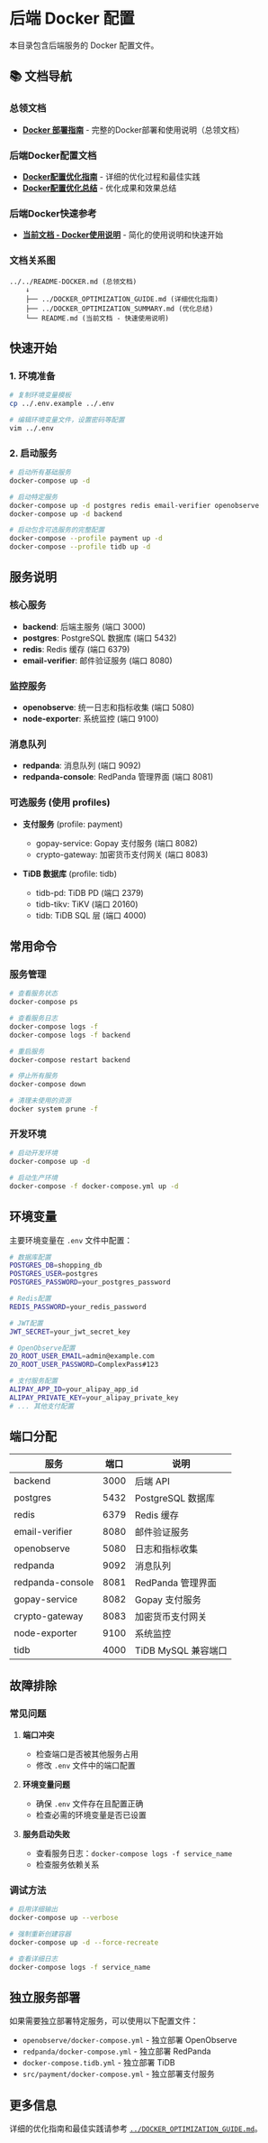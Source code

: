 # 后端 Docker 配置

本目录包含后端服务的 Docker 配置文件。

## 📚 文档导航

### 总领文档
- **[Docker 部署指南](../../README-DOCKER.md)** - 完整的Docker部署和使用说明（总领文档）

### 后端Docker配置文档
- **[Docker配置优化指南](../DOCKER_OPTIMIZATION_GUIDE.md)** - 详细的优化过程和最佳实践
- **[Docker配置优化总结](../DOCKER_OPTIMIZATION_SUMMARY.md)** - 优化成果和效果总结

### 后端Docker快速参考
- **[当前文档 - Docker使用说明](README.md)** - 简化的使用说明和快速开始

### 文档关系图
```
../../README-DOCKER.md (总领文档)
    ↓
    ├── ../DOCKER_OPTIMIZATION_GUIDE.md (详细优化指南)
    ├── ../DOCKER_OPTIMIZATION_SUMMARY.md (优化总结)
    └── README.md (当前文档 - 快速使用说明)
```

## 快速开始

### 1. 环境准备

```bash
# 复制环境变量模板
cp ../.env.example ../.env

# 编辑环境变量文件，设置密码等配置
vim ../.env
```

### 2. 启动服务

```bash
# 启动所有基础服务
docker-compose up -d

# 启动特定服务
docker-compose up -d postgres redis email-verifier openobserve
docker-compose up -d backend

# 启动包含可选服务的完整配置
docker-compose --profile payment up -d
docker-compose --profile tidb up -d
```

## 服务说明

### 核心服务

- **backend**: 后端主服务 (端口 3000)
- **postgres**: PostgreSQL 数据库 (端口 5432)
- **redis**: Redis 缓存 (端口 6379)
- **email-verifier**: 邮件验证服务 (端口 8080)

### 监控服务

- **openobserve**: 统一日志和指标收集 (端口 5080)
- **node-exporter**: 系统监控 (端口 9100)

### 消息队列

- **redpanda**: 消息队列 (端口 9092)
- **redpanda-console**: RedPanda 管理界面 (端口 8081)

### 可选服务 (使用 profiles)

- **支付服务** (profile: payment)
  - gopay-service: Gopay 支付服务 (端口 8082)
  - crypto-gateway: 加密货币支付网关 (端口 8083)

- **TiDB 数据库** (profile: tidb)
  - tidb-pd: TiDB PD (端口 2379)
  - tidb-tikv: TiKV (端口 20160)
  - tidb: TiDB SQL 层 (端口 4000)

## 常用命令

### 服务管理

```bash
# 查看服务状态
docker-compose ps

# 查看服务日志
docker-compose logs -f
docker-compose logs -f backend

# 重启服务
docker-compose restart backend

# 停止所有服务
docker-compose down

# 清理未使用的资源
docker system prune -f
```

### 开发环境

```bash
# 启动开发环境
docker-compose up -d

# 启动生产环境
docker-compose -f docker-compose.yml up -d
```

## 环境变量

主要环境变量在 `.env` 文件中配置：

```bash
# 数据库配置
POSTGRES_DB=shopping_db
POSTGRES_USER=postgres
POSTGRES_PASSWORD=your_postgres_password

# Redis配置
REDIS_PASSWORD=your_redis_password

# JWT配置
JWT_SECRET=your_jwt_secret_key

# OpenObserve配置
ZO_ROOT_USER_EMAIL=admin@example.com
ZO_ROOT_USER_PASSWORD=ComplexPass#123

# 支付服务配置
ALIPAY_APP_ID=your_alipay_app_id
ALIPAY_PRIVATE_KEY=your_alipay_private_key
# ... 其他支付配置
```

## 端口分配

| 服务 | 端口 | 说明 |
|------|------|------|
| backend | 3000 | 后端 API |
| postgres | 5432 | PostgreSQL 数据库 |
| redis | 6379 | Redis 缓存 |
| email-verifier | 8080 | 邮件验证服务 |
| openobserve | 5080 | 日志和指标收集 |
| redpanda | 9092 | 消息队列 |
| redpanda-console | 8081 | RedPanda 管理界面 |
| gopay-service | 8082 | Gopay 支付服务 |
| crypto-gateway | 8083 | 加密货币支付网关 |
| node-exporter | 9100 | 系统监控 |
| tidb | 4000 | TiDB MySQL 兼容端口 |

## 故障排除

### 常见问题

1. **端口冲突**
   - 检查端口是否被其他服务占用
   - 修改 `.env` 文件中的端口配置

2. **环境变量问题**
   - 确保 `.env` 文件存在且配置正确
   - 检查必需的环境变量是否已设置

3. **服务启动失败**
   - 查看服务日志：`docker-compose logs -f service_name`
   - 检查服务依赖关系

### 调试方法

```bash
# 启用详细输出
docker-compose up --verbose

# 强制重新创建容器
docker-compose up -d --force-recreate

# 查看详细日志
docker-compose logs -f service_name
```

## 独立服务部署

如果需要独立部署特定服务，可以使用以下配置文件：

- `openobserve/docker-compose.yml` - 独立部署 OpenObserve
- `redpanda/docker-compose.yml` - 独立部署 RedPanda
- `docker-compose.tidb.yml` - 独立部署 TiDB
- `src/payment/docker-compose.yml` - 独立部署支付服务

## 更多信息

详细的优化指南和最佳实践请参考 [`../DOCKER_OPTIMIZATION_GUIDE.md`](../DOCKER_OPTIMIZATION_GUIDE.md)。